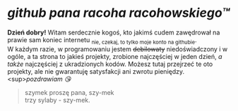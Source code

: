 # *github pana racoha racohowskiego™*
**Dzień dobry!**
Witam serdecznie kogoś, kto jakimś cudem zawędrował na prawie sam koniec internetu <sub>nie, czekaj, to tylko moje konto na githubie</sub>.\
W każdym razie, w programowaniu jestem ~~debilowaty~~ niedoświadczony i w ogóle, a ta strona to jakieś projekty, zrobione najczęściej w jeden dzień, *a także* najczęściej z ukradzionych kodów.
Możesz tutaj przejrzeć te oto projekty, ale nie gwarantuję satysfakcji ani zwrotu pieniędzy.
\<sup>*pozdrawiam 😘*</sup>
>szymek proszę pana, szy-mek\
>trzy sylaby - szy-mek.

